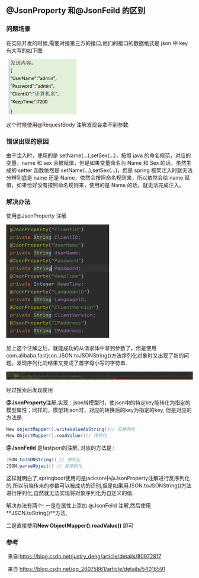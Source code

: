 ## @JsonProperty 和@JsonFeild 的区别

### 问题场景

在实际开发的时候,需要对接第三方的接口,他们的接口的数据格式是 json 中 key 有大写的如下图

![image-20200330171155733](imgs/image-20200330171155733.png)

这个时候使用@RequestBody 注解发现会拿不到参数.

### 错误出现的原因

由于注入时，使用的是 setName(...),setSex(...)，按照 java 的命名规范，对应的变量，name 和 sex 会被赋值，但是如果变量命名为 Name 和 Sex 的话，虽然生成的 setter 函数依然是 setName(...),setSex(...)，但是 spring 框架注入时就无法分辨到底是 name 还是 Name，依然会按照命名规则来，所以依然会给 name 赋值，如果恰好没有按照命名规则来，使用的是 Name 的话，就无法完成注入。

### 解决办法

使用@JsonProperty 注解

![image-20200330172216783](imgs/image-20200330172216783.png)

加上这个注解之后，就能成功的从请求体中拿到参数了。但是使用com.alibaba.fastjson.JSON.toJSONString()方法序列化对象时又出现了新的问题。发现序列化的结果又变成了首字母小写的字符串.

![image-20200330173724829](imgs/image-20200330173724829.png)



经过搜索后发现使用

**@JsonProperty**注解,实现：json转模型时，使json中的特定key能转化为指定的模型属性；同样的，模型转json时，对应的转换后的key为指定的key, 但是对应的方法是:

```java
New objectMapper().writeValueAsString()// 反序列化
New ObjectMapper().readValue()// 序列化
```

 **@JsonFeild** 是fastjson的注解, 对应的方法是 :

```java
JSON.toJSONString() // 序列化
JSON.parseObject() // 反序列化    
```

这样就明白了,springboot使用的是jackson中@JsonProperty注解进行反序列化的,所以前端传来的参数可以被成功的识别,但是如果用JSON.toJSONString()方法进行序列化,自然就无法实现将对象序列化为自定义的值.

解决办法有两个: 一是在属性上添加  @JsonFeild 注解,然后使用**JSON.toString()**方法,

二是直接使用**New ObjectMapper().readValue()** 即可



### 参考

​	来自:<https://blog.csdn.net/justry_deng/article/details/80972817>

​	来自 <https://blog.csdn.net/qq_26075861/article/details/54016591> 
